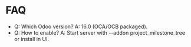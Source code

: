 # FAQ

- Q: Which Odoo version? A: 16.0 (OCA/OCB packaged).
- Q: How to enable? A: Start server with --addon project_milestone_tree or install in UI.
